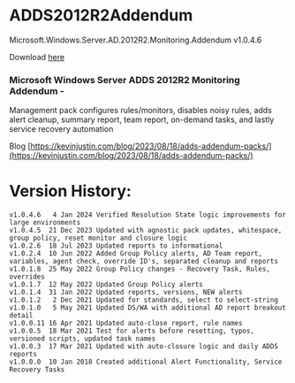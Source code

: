# ADDS2012R2Addendum
Microsoft.Windows.Server.AD.2012R2.Monitoring.Addendum v1.0.4.6

Download [here](https://github.com/theKevinJustin/ADDS2012R2Addendum/blob/main/Microsoft.Windows.Server.AD.2012R2.Monitoring.Addendum.xml)

### Microsoft Windows Server ADDS 2012R2 Monitoring Addendum - 
Management pack configures rules/monitors, disables noisy rules, adds alert cleanup, summary report, team report, on-demand tasks, and lastly service recovery automation

Blog [https://kevinjustin.com/blog/2023/08/18/adds-addendum-packs/](https://kevinjustin.com/blog/2023/08/18/adds-addendum-packs/)

# Version History:
```
v1.0.4.6   4 Jan 2024 Verified Resolution State logic improvements for large environments
v1.0.4.5  21 Dec 2023 Updated with agnostic pack updates, whitespace, group policy, reset monitor and closure logic
v1.0.2.6  18 Jul 2023 Updated reports to informational
v1.0.2.4  10 Jun 2022 Added Group Policy alerts, AD Team report, variables, agent check, override ID's, separated cleanup and reports
v1.0.1.8  25 May 2022 Group Policy changes - Recovery Task, Rules, overrides
v1.0.1.7  12 May 2022 Updated Group Policy alerts
v1.0.1.4  31 Jan 2022 Updated reports, versions, NEW alerts
v1.0.1.2   2 Dec 2021 Updated for standards, select to select-string
v1.0.1.0   5 May 2021 Updated DS/WA with additional AD report breakout detail
v1.0.0.11 16 Apr 2021 Updated auto-close report, rule names
v1.0.0.5  18 Mar 2021 Test for alerts before resetting, typos, versioned scripts, updated task names
v1.0.0.3  17 Mar 2021 Updated with auto-closure logic and daily ADDS reports
v1.0.0.0  10 Jan 2018 Created additional Alert Functionality, Service Recovery Tasks
```
